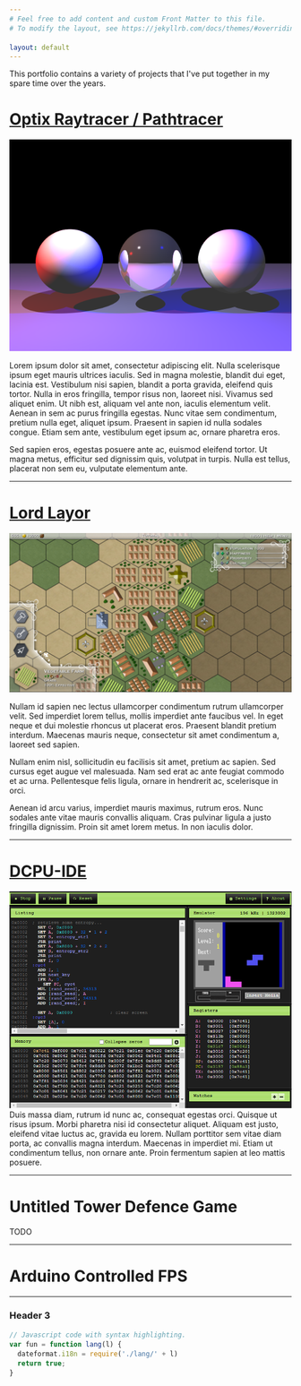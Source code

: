 ```yaml
---
# Feel free to add content and custom Front Matter to this file.
# To modify the layout, see https://jekyllrb.com/docs/themes/#overriding-theme-defaults

layout: default
---
```


This portfolio contains a variety of projects that I've put together in my spare time over the years.  

# [Optix Raytracer / Pathtracer](./pathtracer)
[![alt text](./assets/images/three-spheres.png "Ray Traced Spheres")](./pathtracer)

Lorem ipsum dolor sit amet, consectetur adipiscing elit. Nulla scelerisque ipsum eget mauris ultrices iaculis. Sed in magna molestie, blandit dui eget, lacinia est. Vestibulum nisi sapien, blandit a porta gravida, eleifend quis tortor. Nulla in eros fringilla, tempor risus non, laoreet nisi. Vivamus sed aliquet enim. Ut nibh est, aliquam vel ante non, iaculis elementum velit. Aenean in sem ac purus fringilla egestas. Nunc vitae sem condimentum, pretium nulla eget, aliquet ipsum. Praesent in sapien id nulla sodales congue. Etiam sem ante, vestibulum eget ipsum ac, ornare pharetra eros.

Sed sapien eros, egestas posuere ante ac, euismod eleifend tortor. Ut magna metus, efficitur sed dignissim quis, volutpat in turpis. Nulla est tellus, placerat non sem eu, vulputate elementum ante. 

---

# [Lord Layor](./lormayor)
[![alt text](./assets/images/gameplay1.png "Lord Mayor Gameplay")](./lormayor)

Nullam id sapien nec lectus ullamcorper condimentum rutrum ullamcorper velit. Sed imperdiet lorem tellus, mollis imperdiet ante faucibus vel. In eget neque et dui molestie rhoncus ut placerat eros. Praesent blandit pretium interdum. Maecenas mauris neque, consectetur sit amet condimentum a, laoreet sed sapien. 

Nullam enim nisl, sollicitudin eu facilisis sit amet, pretium ac sapien. Sed cursus eget augue vel malesuada. Nam sed erat ac ante feugiat commodo et ac urna. Pellentesque felis ligula, ornare in hendrerit ac, scelerisque in orci. 

Aenean id arcu varius, imperdiet mauris maximus, rutrum eros. Nunc sodales ante vitae mauris convallis aliquam. Cras pulvinar ligula a justo fringilla dignissim. Proin sit amet lorem metus. In non iaculis dolor.

---

# [DCPU-IDE](./dcpuide)
[![alt text](./assets/images/dcpu-ide.png "DCPU-IDE Screenshot")](./dcpuide)
Duis massa diam, rutrum id nunc ac, consequat egestas orci. Quisque ut risus ipsum. Morbi pharetra nisi id consectetur aliquet. Aliquam est justo, eleifend vitae luctus ac, gravida eu lorem. Nullam porttitor sem vitae diam porta, ac convallis magna interdum. Maecenas in imperdiet mi. Etiam ut condimentum tellus, non ornare ante. Proin fermentum sapien at leo mattis posuere.

---

# Untitled Tower Defence Game
TODO

---

# Arduino Controlled FPS



---


### Header 3

```js
// Javascript code with syntax highlighting.
var fun = function lang(l) {
  dateformat.i18n = require('./lang/' + l)
  return true;
}
```



